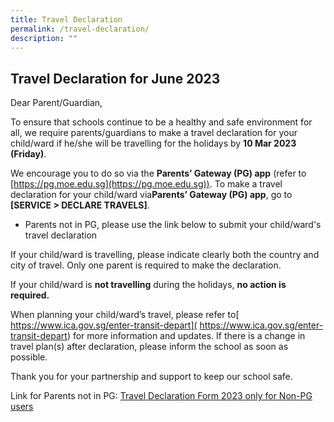 ```yaml
---
title: Travel Declaration
permalink: /travel-declaration/
description: ""
---
```

Travel Declaration for June 2023
-------

Dear Parent/Guardian,

To ensure that schools continue to be a healthy and safe environment for all, we require parents/guardians to make a travel declaration for your child/ward if he/she will be travelling for the holidays by **10 Mar 2023 (Friday)**.

We encourage you to do so via the **Parents’ Gateway (PG) app** (refer to [https://pg.moe.edu.sg](https://pg.moe.edu.sg)). To make a travel declaration for your child/ward via**Parents’ Gateway (PG) app**, go to **[SERVICE > DECLARE TRAVELS]**. 

* Parents not in PG, please use the link below to submit your child/ward's travel declaration

If your child/ward is travelling, please indicate clearly both the country and city of travel. Only one parent is required to make the declaration. 

If your child/ward is **not travelling** during the holidays, **no action is required.**

When planning your child/ward’s travel, please refer to[ https://www.ica.gov.sg/enter-transit-depart]( https://www.ica.gov.sg/enter-transit-depart) for more information and updates. If there is a change in travel plan(s) after declaration, please inform the school as soon as possible. 

Thank you for your partnership and support to keep our school safe.



Link for Parents not in PG: [Travel Declaration Form 2023 only for Non-PG users](https://form.gov.sg/63f2d2ad15b68800122b330b)